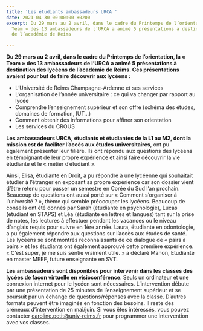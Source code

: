 ```yaml
---
title: 'Les étudiants ambassadeurs URCA '
date: 2021-04-30 00:00:00 +0200
excerpt: Du 29 mars au 2 avril, dans le cadre du Printemps de l’orientation, la «
  Team » des 13 ambassadeurs de l’URCA a animé 5 présentations à destination des lycéens
  de l’académie de Reims

---
```

**Du 29 mars au 2 avril, dans le cadre du Printemps de l’orientation, la « Team » des 13 ambassadeurs de l’URCA a animé 5 présentations à destination des lycéens de l’académie de Reims. Ces présentations avaient pour but de faire découvrir aux lycéens :**

* L’Université de Reims Champagne-Ardenne et ses services
* L’organisation de l’année universitaire : ce qui va changer par rapport au lycée
* Comprendre l’enseignement supérieur et son offre (schéma des études, domaines de formation, IUT…)
* Comment obtenir des informations pour affiner son orientation
* Les services du CROUS

**Les ambassadeurs URCA, étudiants et étudiantes de la L1 au M2, dont la mission est de faciliter l’accès aux études universitaires**, ont pu également présenter leur filière. Ils ont répondu aux questions des lycéens en témoignant de leur propre expérience et ainsi faire découvrir la vie étudiante et le « métier d’étudiant ».

Ainsi, Elisa, étudiante en Droit, a pu répondre à une lycéenne qui souhaitait étudier à l’étranger en exposant sa propre expérience car son dossier vient d’être retenu pour passer un semestre en Corée du Sud l’an prochain. Beaucoup de questions ont aussi porté sur « Comment s’organiser à l’université ? », thème qui semble préoccuper les lycéens. Beaucoup de conseils ont été donnés par Sarah (étudiante en psychologie), Lucas (étudiant en STAPS) et Léa (étudiante en lettres et langues) tant sur la prise de notes, les lectures à effectuer pendant les vacances ou le niveau d’anglais requis pour suivre en 1ère année. Laura, étudiante en odontologie, a pu également répondre aux questions sur l’accès aux études de santé. Les lycéens se sont montrés reconnaissants de ce dialogue de « pairs à pairs » et les étudiants ont également approuvé cette première expérience. « C’est super, je me suis sentie vraiment utile. » a déclaré Manon, Etudiante en master MEEF, future enseignante en SVT.

**Les ambassadeurs sont disponibles pour intervenir dans les classes des lycées de façon virtuelle en visioconférence**. Seuls un ordinateur et une connexion internet pour le lycéen sont nécessaires. L’intervention débute par une présentation de 25 minutes de l’enseignement supérieur et se poursuit par un échange de questions/réponses avec la classe. D’autres formats peuvent être imaginés en fonction des besoins. Il reste des créneaux d’intervention en mai/juin. Si vous êtes intéressés, vous pouvez contacter [caroline.petit@univ-reims.fr](mailto:caroline.petit@univ-reims.fr) pour programmer une intervention avec vos classes.